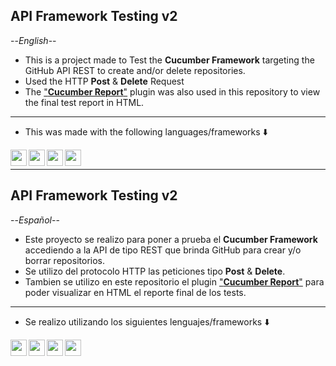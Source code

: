 ## API Framework Testing v2

--_English_--

- This is a project made to Test the **Cucumber Framework** targeting the GitHub API REST to create and/or delete repositories.
- Used the HTTP **Post** & **Delete** Request
- The <a href="https://github.com/damianszczepanik/cucumber-reporting">"**Cucumber Report**"</a> plugin was also used in this repository to view the final test report in HTML.


<hr />

 - This was made with the following languages/frameworks ⬇️
 
<!-- JAVA -->
<a href="https://www.java.com/es/">
<img align="left" alt="" width="26px" src="https://icongr.am/devicon/java-original.svg?size=128&color=1b460c" />
</a>

<!-- REST Assured -->
<a href="https://rest-assured.io/">
<img align="left" alt="" width="26px" src="https://rest-assured.io/img/logo-transparent.png" />
</a>

<!-- Cucumber -->
<a href="https://cucumber.io/">
<img align="left" alt="" width="26px" src="https://icongr.am/devicon/cucumber-plain.svg?size=128&color=1b460c" />
</a>

<!-- Selenium -->
<a href="https://www.selenium.dev/">
<img align="left" alt="" width="26px" src="https://www.svgrepo.com/show/354321/selenium.svg" />
</a>

<br />

<hr />

## API Framework Testing v2

--_Español_-- 

- Este proyecto se realizo para poner a prueba el **Cucumber Framework** accediendo a la API de tipo REST que brinda GitHub para crear y/o borrar repositorios.
- Se utilizo del protocolo HTTP las peticiones tipo **Post** & **Delete**.
- Tambien se utilizo en este repositorio el plugin <a href="https://github.com/damianszczepanik/cucumber-reporting">"**Cucumber Report**"</a> para poder visualizar en HTML el reporte final de los tests.


<hr />

 - Se realizo utilizando los siguientes lenguajes/frameworks ⬇️
 
<!-- JAVA -->
<a href="https://www.java.com/es/">
<img align="left" alt="" width="26px" src="https://icongr.am/devicon/java-original.svg?size=128&color=1b460c" />
</a>

<!-- REST Assured -->
<a href="https://rest-assured.io/">
<img align="left" alt="" width="26px" src="https://rest-assured.io/img/logo-transparent.png" />
</a>

<!-- Cucumber -->
<a href="https://cucumber.io/">
<img align="left" alt="" width="26px" src="https://icongr.am/devicon/cucumber-plain.svg?size=128&color=1b460c" />
</a>

<!-- Selenium -->
<a href="https://www.selenium.dev/">
<img align="left" alt="" width="26px" src="https://www.svgrepo.com/show/354321/selenium.svg" />
</a>

<br />
